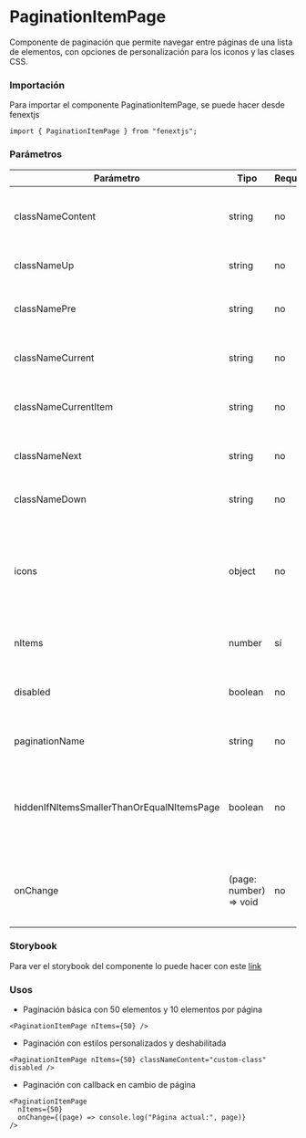 # PaginationItemPage

Componente de paginación que permite navegar entre páginas de una lista de elementos, con opciones de personalización para los iconos y las clases CSS.

### Importación

Para importar el componente PaginationItemPage, se puede hacer desde fenextjs

```tsx copy
import { PaginationItemPage } from "fenextjs";
```

### Parámetros

| Parámetro                                  | Tipo                    | Requerido | Default                                                                                                        | Descripcion                                                                                   |
| ------------------------------------------ | ----------------------- | --------- | -------------------------------------------------------------------------------------------------------------- | --------------------------------------------------------------------------------------------- |
| classNameContent                           | string                  | no        | ''                                                                                                             | Clase CSS para el contenedor principal de la paginación.                                      |
| classNameUp                                | string                  | no        | ''                                                                                                             | Clase CSS para el botón 'Go Up'.                                                              |
| classNamePre                               | string                  | no        | ''                                                                                                             | Clase CSS para el botón de página anterior.                                                   |
| classNameCurrent                           | string                  | no        | ''                                                                                                             | Clase CSS para el número de la página actual.                                                 |
| classNameCurrentItem                       | string                  | no        | ''                                                                                                             | Clase CSS para el elemento de la página actual.                                               |
| classNameNext                              | string                  | no        | ''                                                                                                             | Clase CSS para el botón de la página siguiente.                                               |
| classNameDown                              | string                  | no        | ''                                                                                                             | Clase CSS para el botón 'Go Down'.                                                            |
| icons                                      | object                  | no        | \{ up: \<PaginationUp /\>, pre: \<PaginationPre /\>, next: \<PaginationNext /\>, down: \<PaginationDown /\> \} | Objetos de iconos personalizados para cada botón de la paginación.                            |
| nItems                                     | number                  | sí        |                                                                                                                | Número total de elementos a paginar.                                                          |
| disabled                                   | boolean                 | no        | false                                                                                                          | Deshabilita la navegación del componente si se establece en true.                             |
| paginationName                             | string                  | no        | undefined                                                                                                      | Nombre unico para el uso de usePagination.                                                    |
| hiddenIfNItemsSmallerThanOrEqualNItemsPage | boolean                 | no        | true                                                                                                           | Oculta la paginación si el número de elementos es menor o igual que los elementos por página. |
| onChange                                   | (page: number) =\> void | no        |                                                                                                                | Función de callback que se llama cuando cambia la página.                                     |

### Storybook

Para ver el storybook del componente lo puede hacer con este [link](https://fenextjs-component-storybook.vercel.app/?path=/story/pagination-paginationitempage--index)

### Usos

- Paginación básica con 50 elementos y 10 elementos por página

```tsx copy
<PaginationItemPage nItems={50} />
```

- Paginación con estilos personalizados y deshabilitada

```tsx copy
<PaginationItemPage nItems={50} classNameContent="custom-class" disabled />
```

- Paginación con callback en cambio de página

```tsx copy
<PaginationItemPage
  nItems={50}
  onChange={(page) => console.log("Página actual:", page)}
/>
```
